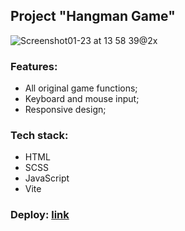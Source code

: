 ## Project "Hangman Game"

![Screenshot01-23 at 13 58 39@2x](https://github.com/FreightDH/hangman/assets/81368535/71b94a04-029e-42ba-a488-96210a9e99ee)

### Features:

- All original game functions;
- Keyboard and mouse input;
- Responsive design;

### Tech stack:

- HTML
- SCSS
- JavaScript
- Vite

### Deploy: [link](https://freightdh.github.io/hangman/)
